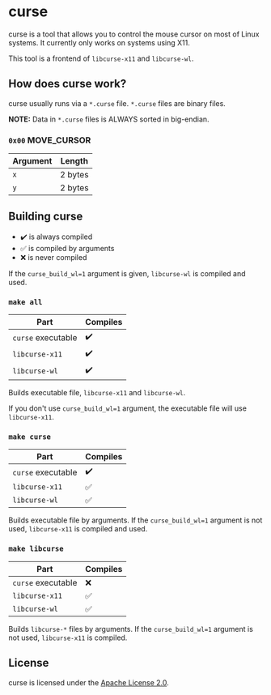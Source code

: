 # curse
curse is a tool that allows you to control the mouse cursor on most of Linux systems.
It currently only works on systems using X11.

This tool is a frontend of `libcurse-x11` and `libcurse-wl`.

## How does curse work?
curse usually runs via a `*.curse` file.
`*.curse` files are binary files.

**NOTE:** Data in `*.curse` files is ALWAYS sorted in big-endian.

### `0x00` MOVE_CURSOR
| Argument                                                                   | Length  |
|----------------------------------------------------------------------------|---------|
| `x`                                                                        | 2 bytes |
| `y`                                                                        | 2 bytes |

## Building curse
- :heavy_check_mark: is always compiled
- :white_check_mark: is compiled by arguments
- :x: is never compiled

If the `curse_build_wl=1` argument is given, `libcurse-wl` is compiled and used.

### `make all`
| Part               | Compiles           |
|--------------------|--------------------|
| `curse` executable | :heavy_check_mark: |
| `libcurse-x11`     | :heavy_check_mark: |
| `libcurse-wl`      | :heavy_check_mark: |

Builds executable file, `libcurse-x11` and `libcurse-wl`.

If you don't use `curse_build_wl=1` argument, the executable file
will use `libcurse-x11`.

### `make curse`
| Part               | Compiles           |
|--------------------|--------------------|
| `curse` executable | :heavy_check_mark: |
| `libcurse-x11`     | :white_check_mark: |
| `libcurse-wl`      | :white_check_mark: |

Builds executable file by arguments.
If the `curse_build_wl=1` argument is not used, `libcurse-x11` is compiled and used.

### `make libcurse`
| Part               | Compiles           |
|--------------------|--------------------|
| `curse` executable | :x:                |
| `libcurse-x11`     | :white_check_mark: |
| `libcurse-wl`      | :white_check_mark: |

Builds `libcurse-*` files by arguments.
If the `curse_build_wl=1` argument is not used, `libcurse-x11` is compiled.

## License
curse is licensed under the [Apache License 2.0](LICENSE).